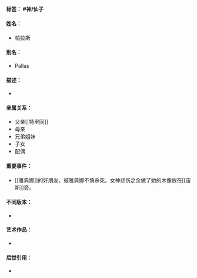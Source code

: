 #### 标签： #神/仙子 
#### 姓名：
- 帕拉斯
#### 别名：
- Pallas
#### 描述：
- 
#### 亲属关系：
- 父亲[[特里同]]
- 母亲
- 兄弟姐妹
- 子女
- 配偶
#### 重要事件：
- [[雅典娜]]的好朋友，被雅典娜不慎杀死。女神悲伤之余做了她的木像放在[[宙斯]]旁。
#### 不同版本：
- 
#### 艺术作品：
- 
#### 后世引用：
- 